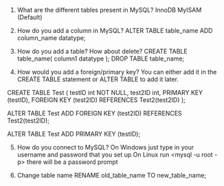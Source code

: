 1. What are the different tables present in MySQL?
InnoDB
MyISAM (Default)

2. How do you add a column in MySQL?
ALTER TABLE table_name
ADD column_name datatype;

3. How do you add a table? How about delete?
CREATE TABLE table_name( 
    column1 datatype
);
DROP TABLE table_name;

4. How would you add a foreign/primary key?
You can either add it in the CREATE TABLE statement or ALTER TABLE to add it later.

CREATE TABLE Test (
    testID int NOT NULL,
    test2ID int,
    PRIMARY KEY (testID),
    FOREIGN KEY (test2ID) REFERENCES Test2(test2ID)
);

ALTER TABLE Test
ADD FOREIGN KEY (test2ID) REFERENCES Test2(test2ID);

ALTER TABLE Test
ADD PRIMARY KEY (testID);

5. How do you connect to MySQL?
On Windows just type in your username and password that you set up
On Linux run <mysql -u root -p> there will be a password prompt

6. Change table name
RENAME old_table_name TO new_table_name;